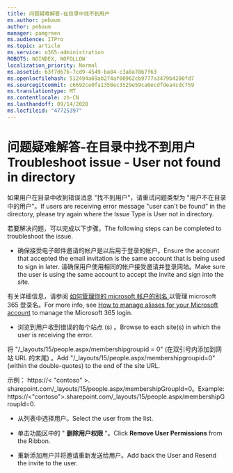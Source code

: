 ```yaml
---
title: 问题疑难解答-在目录中找不到用户
ms.author: pebaum
author: pebaum
manager: pamgreen
ms.audience: ITPro
ms.topic: article
ms.service: o365-administration
ROBOTS: NOINDEX, NOFOLLOW
localization_priority: Normal
ms.assetid: 63f7d676-7cd9-4549-ba84-c3a8a7867f63
ms.openlocfilehash: 512494a69ab274af00962cb9777a3479b4200fd7
ms.sourcegitcommit: c6692ce0fa1358ec3529e59ca0ecdfdea4cdc759
ms.translationtype: MT
ms.contentlocale: zh-CN
ms.lasthandoff: 09/14/2020
ms.locfileid: "47725397"
---
```

# <a name="troubleshoot-issue---user-not-found-in-directory"></a><span data-ttu-id="02f65-102">问题疑难解答-在目录中找不到用户</span><span class="sxs-lookup"><span data-stu-id="02f65-102">Troubleshoot issue - User not found in directory</span></span>

<span data-ttu-id="02f65-103">如果用户在目录中收到错误消息 "找不到用户"，请重试问题类型为 "用户不在目录中的用户"。</span><span class="sxs-lookup"><span data-stu-id="02f65-103">If users are receiving error message "user can't be found" in the directory, please try again where the Issue Type is User not in directory.</span></span>

<span data-ttu-id="02f65-104">若要解决问题，可以完成以下步骤。</span><span class="sxs-lookup"><span data-stu-id="02f65-104">The following steps can be completed to troubleshoot the issue.</span></span>

- <span data-ttu-id="02f65-105">确保接受电子邮件邀请的帐户是以后用于登录的帐户。</span><span class="sxs-lookup"><span data-stu-id="02f65-105">Ensure the account that accepted the email invitation is the same account that is being used to sign in later.</span></span> <span data-ttu-id="02f65-106">请确保用户使用相同的帐户接受邀请并登录网站。</span><span class="sxs-lookup"><span data-stu-id="02f65-106">Make sure the user is using the same account to accept the invite and sign into the site.</span></span> 

<span data-ttu-id="02f65-107">有关详细信息，请参阅 [如何管理你的 microsoft 帐户的别名 </a> 以管理 microsoft 365 登录名](https://support.microsoft.com/help/12407/microsoft-account-how-to-manage-aliases)。</span><span class="sxs-lookup"><span data-stu-id="02f65-107">For more info, see [How to manage aliases for your Microsoft account</a> to manage the Microsoft 365 login](https://support.microsoft.com/help/12407/microsoft-account-how-to-manage-aliases).</span></span> 

- <span data-ttu-id="02f65-108">浏览到用户收到错误的每个站点 (s) 。</span><span class="sxs-lookup"><span data-stu-id="02f65-108">Browse to each site(s) in which the user is receiving the error.</span></span> 

<span data-ttu-id="02f65-109">将 "/_layouts/15/people.aspx/membershipgroupid = 0" (在双引号内添加到网站 URL 的末尾) 。</span><span class="sxs-lookup"><span data-stu-id="02f65-109">Add "/_layouts/15/people.aspx/membershipgroupid=0" (within the double-quotes) to the end of the site URL.</span></span> 

<span data-ttu-id="02f65-110">示例： https://< "contoso" >. sharepoint.com/_layouts/15/people.aspx/membershipGroupId=0。</span><span class="sxs-lookup"><span data-stu-id="02f65-110">Example: https://<"contoso">.sharepoint.com/_layouts/15/people.aspx/membershipGroupId=0.</span></span>

- <span data-ttu-id="02f65-111">从列表中选择用户。</span><span class="sxs-lookup"><span data-stu-id="02f65-111">Select the user from the list.</span></span>

- <span data-ttu-id="02f65-112">单击功能区中的 " **删除用户权限** "。</span><span class="sxs-lookup"><span data-stu-id="02f65-112">Click **Remove User Permissions** from the Ribbon.</span></span> 
-  <span data-ttu-id="02f65-113">重新添加用户并将邀请重新发送给用户。</span><span class="sxs-lookup"><span data-stu-id="02f65-113">Add back the User and Resend the invite to the user.</span></span>

